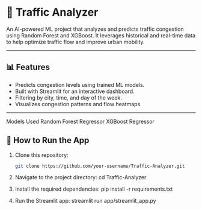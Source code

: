# 🚦 Traffic Analyzer

An AI-powered ML project that analyzes and predicts traffic congestion using Random Forest and XGBoost. It leverages historical and real-time data to help optimize traffic flow and improve urban mobility.

---

## 📊 Features

- Predicts congestion levels using trained ML models.
- Built with Streamlit for an interactive dashboard.
- Filtering by city, time, and day of the week.
- Visualizes congestion patterns and flow heatmaps.

---

Models Used
Random Forest Regressor
XGBoost Regressor



## 🔧 How to Run the App

1. Clone this repository:

   ```bash
   git clone https://github.com/your-username/Traffic-Analyzer.git


2. Navigate to the project directory: cd Traffic-Analyzer

3. Install the required dependencies: pip install -r requirements.txt

4. Run the Streamlit app: streamlit run app/streamlit_app.py

